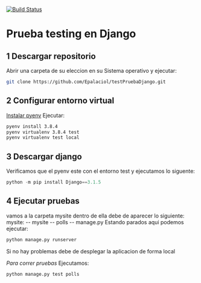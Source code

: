 [![Build Status](https://travis-ci.org/joemccann/dillinger.svg?branch=master)](https://travis-ci.org/joemccann/dillinger)


# Prueba testing en Django
## 1 Descargar repositorio 
Abrir una carpeta de su eleccion en su Sistema operativo y ejecutar:
```sh
git clone https://github.com/Epalaciol/testPruebaDjango.git
```

## 2 Configurar entorno virtual

[Instalar pyenv](https://github.com/pyenv/pyenv-installer)
Ejecutar: 
```sh
pyenv install 3.8.4 
pyenv virtualenv 3.8.4 test
pyenv virtualenv test local 
```
## 3 Descargar django
Verificamos que el pyenv este con el entorno test y ejecutamos lo siguente:
```python
python -m pip install Django==3.1.5
```
## 4 Ejecutar pruebas 

vamos a la carpeta  mysite dentro de ella debe de aparecer lo siguiente:
mysite:
-- mysite
-- polls
-- manage.py 
Estando parados aqui podemos ejecutar:
```python
python manage.py runserver
```
Si no hay problemas debe de desplegar la aplicacion de forma local 

*Para correr pruebas*
Ejecutamos: 
```py
python manage.py test polls 
```

